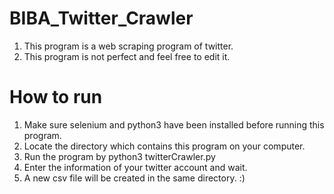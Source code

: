 # BIBA_Twitter_Crawler
1. This program is a web scraping program of twitter.
2. This program is not perfect and feel free to edit it.

# How to run
1. Make sure selenium and python3 have been installed before running this program.
2. Locate the directory which contains this program on your computer.
3. Run the program by python3 twitterCrawler.py
4. Enter the information of your twitter account and wait. 
5. A new csv file will be created in the same directory. :)
